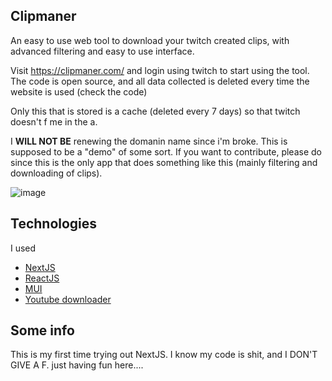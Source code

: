 ## Clipmaner

An easy to use web tool to download your twitch created clips, with advanced filtering and easy to use interface.

Visit https://clipmaner.com/ and login using twitch to start using the tool.
The code is open source, and all data collected is deleted every time the website is used (check the code)

Only this that is stored is a cache (deleted every 7 days) so that twitch doesn't f me in the a.

I **WILL NOT BE** renewing the domanin name since i'm broke. This is supposed to be a "demo" of some sort.
If you want to contribute, please do since this is the only app that does something like this (mainly filtering and downloading of clips).

![image](https://github.com/user-attachments/assets/df99e3fd-0318-47fe-b9e1-1e850611e2c8)

## Technologies

I used
- [NextJS](https://nextjs.org/)
- [ReactJS](https://react.dev/)
- [MUI](https://mui.com/)
- [Youtube downloader](https://github.com/ytdl-org/youtube-dl)

## Some info

This is my first time trying out NextJS. I know my code is shit, and I DON'T GIVE A F.
just having fun here....